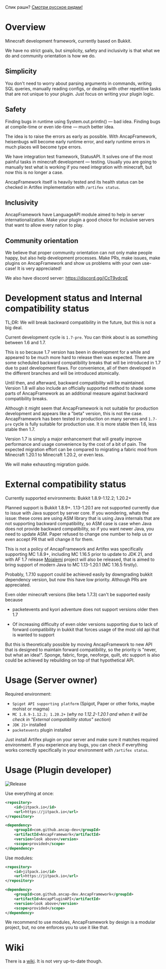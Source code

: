 Спик рашн? [Смотри русское ридми!](README_RU.md)

# Overview

Minecraft development framework, currently based on Bukkit.

We have no strict goals, but simplicity, safety and inclusivity is that what we do and community orientation is how we do.

## Simplicity

You don't need to worry about parsing arguments in commands, writing SQL queries, manually reading configs, or dealing with other repetitive tasks that are not unique to your plugin. Just focus on writing your plugin logic.

## Safety

Finding bugs in runtime using System.out.println() — bad idea. Finding bugs at compile-time or even ide-time — much better idea.

The idea is to raise the errors as early as possible. With AncapFramework, heisenbugs will become early runtime error, and early runtime errors in much places will become type errors.

We have integration test framework, StatusAPI. It solves one of the most painful tasks in minecraft development — testing. Usually you are going to manually test what is working if you need integration with minecraft, but now this is no longer a case.

AncapFramework itself is heavily tested and its health status can be checked in Artifex implementation with `/artifex status`.

## Inclusivity

AncapFramework have LanguageAPI module aimed to help in server internationalization. Make your plugin a good choice for inclusive servers that want to allow every nation to play.

## Community orientation

We believe that proper community orientation can not only make people happy, but also help development processes. Make PRs, make issues, make plugins on AncapFramework and show us problems with your own use-case! It is very appreciated!

We also have discord server: https://discord.gg/jCcT9vdcpE

# Development status and Internal compatibility status

TL;DR: We will break backward compatibility in the future, but this is not a big deal.

Current development cycle is `1.7-pre`. You can think about is as something between 1.6 and 1.7.

This is so because 1.7 version has been in development for a while and appeared to be much more hard to release then was expected. There are some scheduled backward compatibility breaks that will be introduced in 1.7 due to past development flaws. For convenience, all of them developed in the different branches and will be introduced atomically.

Until then, and afterward, backward compatibility will be maintained. Version 1.8 will also include an officially supported method to shade some parts of AncapFramework as an additional measure against backward compatibility breaks.

Although it might seem that AncapFramework is not suitable for production development and appears like a "beta" version, this is not the case. AncapFramework has been tested in production on many servers and `1.7-pre` cycle is fully suitable for production use. It is more stable then 1.6, less stable then 1.7.

Version 1.7 is simply a major enhancement that will greatly improve performance and usage convenience by the cost of a bit of pain. The expected migration effort can be compared to migrating a fabric mod from Minecraft 1.20.1 to Minecraft 1.20.2, or even less.

We will make exhausting migration guide.

# External compatibility status

Currently supported environments: Bukkit 1.8.9-1.12.2; 1.20.2+

Planned support is Bukkit 1.8.9+. 1.13-1.20.1 are not supported currently due to issue with Java support by server core. If you wondering, whats the issue: these cores are using ASM library that is using Java internals that are not supporting backward compatibility, so ASM case is case when Java does not provide backward compatibility, so if you want newer Java, you need to update ASM. Paper refused to change one number to help us or even accept PR that will change it for them. 

This is not a policy of AncapFramework and Artifex was specifically supporting MC 1.8.9+, including MC 1.16.5 prior to update to JDK 21, and with AF 1.7 release [Mojalemi](https://github.com/ancap-dev/Mojalemi) project will also be released, that is aimed to bring support of modern Java to MC 1.13-1.20.1 (MC 1.16.5 firstly).

Probably, 1.7.10 support could be achieved easily by downgrading bukkit dependency version, but now this have low priority. Although PRs are appreciated.

Even older minecraft versions (like beta 1.7.3) can't be supported easily because

- packetevents and kyori adventure does not support versions older then 1.7

- Of increasing difficulty of even older versions supporting due to lack of forward compatibility in bukkit that forces usage of the most old api that is wanted to support

But this is theoretically possible by moving AncapFramework to new API that is designed to maintain forward compatibility, so the priority is "never, but what an idea!". Sponge, fabric, forge, neoforge, quilt, etc support is also could be achieved by rebuilding on top of that hypothetical API.

# Usage (Server owner)
Required environment:

- `Spigot API supporting platform` (Spigot, Paper or other forks, maybe mohist or magma)
- `MC 1.8.9-1.12.2; 1.20.2+` (*why no 1.12.2-1.20.1 and when it will be check in "External compatibility status" section*)
- `JDK 21+` installed
- `packetevents` plugin installed

Just install Artifex plugin on your server and make sure it matches required environment. If you experience any bugs, you can check if everything works correctly specifically in your environment with `/artifex status`.

# Usage (Plugin developer)
![Release](https://jitpack.io/v/ancap-dev/AncapFramework.svg?style=flat-square)

Use everything at once:

```xml
<repository>
    <id>jitpack.io</id>
    <url>https://jitpack.io</url>
</repository>

<dependency>
    <groupId>com.github.ancap-dev</groupId>
    <artifactId>AncapFramework</artifactId>
    <version>look above</version>
    <scope>provided</scope>
</dependency>
```

Use modules:

```xml
<repository>
    <id>jitpack.io</id>
    <url>https://jitpack.io</url>
</repository>

<dependency>
    <groupId>com.github.ancap-dev.AncapFramework</groupId>
    <artifactId>AncapPluginAPI</artifactId>
    <version>look above</version>
    <scope>provided</scope>
</dependency>
```
We recommend to use modules, AncapFramework by design is a modular project, but, no one enforces you to use it like that.

# Wiki

There is a [wiki](https://github.com/ancap-dev/AncapFramework/wiki). It is not very up-to-date though.